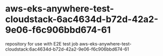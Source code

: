 # aws-eks-anywhere-test-cloudstack-6ac4634d-b72d-42a2-9e06-f6c906bbd674-61
repository for use with E2E test job aws-eks-anywhere-test-cloudstack:6ac4634d-b72d-42a2-9e06-f6c906bbd674-61
